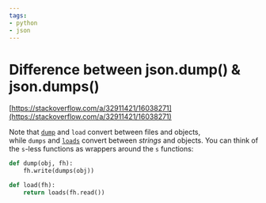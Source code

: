 ```yaml
---
tags:
- python
- json
---
```


# Difference between json.dump() & json.dumps()

[https://stackoverflow.com/a/32911421/16038271](https://stackoverflow.com/a/32911421/16038271)

Note that [`dump`](https://docs.python.org/library/json.html#json.dump) and `load` convert between files and objects, while `dumps` and [`loads`](https://docs.python.org/library/json.html#json.loads) convert between _strings_ and objects. You can think of the `s`-less functions as wrappers around the `s` functions:

```python
def dump(obj, fh):
    fh.write(dumps(obj))

def load(fh):
    return loads(fh.read())
```
